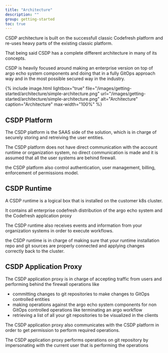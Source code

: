 ```yaml
---
title: "Architecture"
description: ""
group: getting-started
toc: true
---
```


CSDP architecture is built on the successfull classic Codefresh platform and re-uses heavy parts of the existing classic platform.

That being said CSDP has a complete different architecture in many of its concepts.

CSDP is heavily focused around making an enterprise version on top of argo echo system components and doing that in a fully GitOps approach way and in the most possible secured way in the industry.

{% include
image.html
lightbox="true"
file="/images/getting-started/architecture/simple-architecture.png"
url="/images/getting-started/architecture/simple-architecture.png"
alt="Architecture"
caption="Architecture"
max-width="100%"
%}

## CSDP Platform
The CSDP platform is the SAAS side of the solution, which is in charge of securely storing and retreiving the user entities.

The CSDP platform does not have direct communication with the account runtime or organization system, no direct communication is made and it is assumed that all the user systems are behind firewall.

the CSDP platform also control authentication, user management, billing, enforcement of permissions model.

## CSDP Runtime
A CSDP runtime is a logical box that is installed on the customer k8s cluster.

It contains all enterprise codefresh distribution of the argo echo system and the Codefresh application proxy

The CSDP runtime also receives events and information from your organization systems in order to execute workflows.

the CSDP runtime is in charge of making sure that your runtime installation repo and git sources are properly connected and applying changes correctly back to the cluster.

## CSDP Application Proxy
The CSDP application proxy is in charge of accepting traffic from users and performing behind the firewall operations like
* committing changes to git repositories to make changes to GitOps controlled entities
* making operations against the argo echo system components for non GitOps controlled operations like terminating an argo workflow
* retrieving a list of all your git repositories to be visualized in the clients

The CSDP application proxy also communicates with the CSDP platform in order to get permission to perform required operations.

The CSDP application proxy performs operations on git repository by impersonating with the current user that is performing the operations
